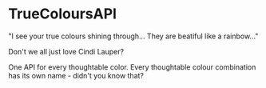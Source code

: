 # TrueColoursAPI
"I see your true colours shining through... They are beatiful like a rainbow..."

Don't we all just love Cindi Lauper?

One API for every thoughtable color. Every thoughtable colour combination has its own name - didn't you know that?
